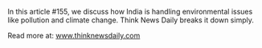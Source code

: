 In this article #155, we discuss how India is handling environmental issues like pollution and climate change. Think News Daily breaks it down simply.

Read more at: www.thinknewsdaily.com